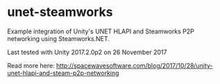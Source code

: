 # unet-steamworks
Example integration of Unity's UNET HLAPI and Steamworks P2P networking using Steamworks.NET.

Last tested with Unity 2017.2.0p2 on 26 November 2017

Read more here: http://spacewavesoftware.com/blog/2017/10/28/unity-unet-hlapi-and-steam-p2p-networking
